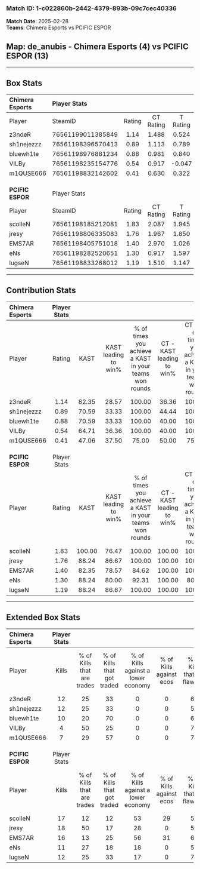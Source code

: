 ### Match ID: 1-c022860b-2442-4379-893b-09c7cec40336  
**Match Date**: 2025-02-28  
**Teams**: Chimera Esports vs PCIFIC ESPOR  

## **Map**: de_anubis - Chimera Esports (4) vs PCIFIC ESPOR (13)  
---  

## Box Stats  

| **Chimera Esports** | Player Stats      |        |           |          |        |       |       |         |        |      |     |
| :- | :- | :-: | :-: | :-: | :-: | :-: | :-: | :-: | :-: | :-: | :-: |
| Player              | SteamID           | Rating | CT Rating | T Rating |  KAST  |  ADR  | Kills | Assists | Deaths | K/D  | HS% |
| z3ndeR              | 76561199011385849 |  1.14  |   1.488   |  0.524   | 82.35  | 74.5  |  12   |    1    |   12   | 1.00 | 33  |
| sh1nejezzz          | 76561198396570413 |  0.89  |   1.113   |  0.789   | 70.59  | 59.5  |  12   |    2    |   16   | 0.75 | 41  |
| bluewh1te           | 76561198976881234 |  0.88  |   0.981   |  0.840   | 70.59  | 62.8  |  10   |    5    |   14   | 0.71 | 50  |
| VILBy               | 76561198235154776 |  0.54  |   0.917   |  -0.047  | 64.71  | 67.5  |   4   |    9    |   15   | 0.27 | 75  |
| m1QUSE666           | 76561198832142602 |  0.41  |   0.630   |  0.322   | 47.06  | 56.3  |   7   |    1    |   17   | 0.41 | 42  |
|                     |                   |        |           |          |        |       |       |         |        |      |     |
|                     |                   |        |           |          |        |       |       |         |        |      |     |
|                     |                   |        |           |          |        |       |       |         |        |      |     |
| **PCIFIC ESPOR**    | Player Stats      |        |           |          |        |       |       |         |        |      |     |
| Player              | SteamID           | Rating | CT Rating | T Rating |  KAST  |  ADR  | Kills | Assists | Deaths | K/D  | HS% |
| scolleN             | 76561198185212081 |  1.83  |   2.087   |  1.945   | 100.00 | 115.7 |  17   |    4    |   7    | 2.43 | 76  |
| jresy               | 76561198806335083 |  1.76  |   1.967   |  1.850   | 88.24  | 108.7 |  18   |    7    |   8    | 2.25 | 44  |
| EMS7AR              | 76561198405751018 |  1.40  |   2.970   |  1.026   | 82.35  | 89.5  |  16   |    3    |   12   | 1.33 | 68  |
| eNs                 | 76561198282520651 |  1.30  |   0.917   |  1.597   | 88.24  | 87.1  |  11   |    7    |   9    | 1.22 | 72  |
| lugseN              | 76561198833268012 |  1.19  |   1.510   |  1.147   | 88.24  | 45.6  |  12   |    2    |   9    | 1.33 | 25  |
---  

## Contribution Stats  

| **Chimera Esports** | Player Stats |        |                      |                                                        |                           |                                                             |                          |                                                            |
| :- | :-: | :-: | :-: | :-: | :-: | :-: | :-: | :-: |
| Player              |    Rating    |  KAST  | KAST leading to win% | % of times you achieve a KAST in your teams won rounds | CT - KAST leading to win% | CT - % of times you achieve a KAST in your teams won rounds | T - KAST leading to win% | T - % of times you achieve a KAST in your teams won rounds |
| z3ndeR              |     1.14     | 82.35  |        28.57         |                         100.00                         |           36.36           |                           100.00                            |           0.00           |                            0.00                            |
| sh1nejezzz          |     0.89     | 70.59  |        33.33         |                         100.00                         |           44.44           |                           100.00                            |           0.00           |                            0.00                            |
| bluewh1te           |     0.88     | 70.59  |        33.33         |                         100.00                         |           40.00           |                           100.00                            |           0.00           |                            0.00                            |
| VILBy               |     0.54     | 64.71  |        36.36         |                         100.00                         |           40.00           |                           100.00                            |           0.00           |                            0.00                            |
| m1QUSE666           |     0.41     | 47.06  |        37.50         |                         75.00                          |           50.00           |                            75.00                            |           0.00           |                            0.00                            |
|                     |              |        |                      |                                                        |                           |                                                             |                          |                                                            |
|                     |              |        |                      |                                                        |                           |                                                             |                          |                                                            |
|                     |              |        |                      |                                                        |                           |                                                             |                          |                                                            |
| **PCIFIC ESPOR**    | Player Stats |        |                      |                                                        |                           |                                                             |                          |                                                            |
| Player              |    Rating    |  KAST  | KAST leading to win% | % of times you achieve a KAST in your teams won rounds | CT - KAST leading to win% | CT - % of times you achieve a KAST in your teams won rounds | T - KAST leading to win% | T - % of times you achieve a KAST in your teams won rounds |
| scolleN             |     1.83     | 100.00 |        76.47         |                         100.00                         |          100.00           |                           100.00                            |          66.67           |                           100.00                           |
| jresy               |     1.76     | 88.24  |        86.67         |                         100.00                         |          100.00           |                           100.00                            |          80.00           |                           100.00                           |
| EMS7AR              |     1.40     | 82.35  |        78.57         |                         84.62                          |          100.00           |                           100.00                            |          66.67           |                           75.00                            |
| eNs                 |     1.30     | 88.24  |        80.00         |                         92.31                          |          100.00           |                            80.00                            |          72.73           |                           100.00                           |
| lugseN              |     1.19     | 88.24  |        86.67         |                         100.00                         |          100.00           |                           100.00                            |          80.00           |                           100.00                           |
---  

## Extended Box Stats  

| **Chimera Esports** | Player Stats |                            |                            |                                    |                         |                              |                                 |        |                             |                                     |                          |                               |                            |
| :- | :-: | :-: | :-: | :-: | :-: | :-: | :-: | :-: | :-: | :-: | :-: | :-: | :-: |
| Player              |    Kills     | % of Kills that are trades | % of Kills that got traded | % of Kills against a lower economy | % of Kills against ecos | % of Kills that are flawless | % of Kills that are close duels | Deaths | % of Deaths that get traded | % of Deaths against a lower economy | % of Deaths against ecos | % of Deaths that are flawless | % of Deaths that are close |
| z3ndeR              |      12      |             25             |             33             |                 0                  |            0            |              67              |                8                |   12   |             17              |                  0                  |            0             |              67               |             0              |
| sh1nejezzz          |      12      |             25             |             33             |                 0                  |            0            |              58              |                8                |   16   |             25              |                  6                  |            0             |              75               |             6              |
| bluewh1te           |      10      |             20             |             70             |                 0                  |            0            |              60              |                0                |   14   |             14              |                  0                  |            0             |              43               |             7              |
| VILBy               |      4       |             50             |             25             |                 0                  |            0            |              75              |                0                |   15   |             20              |                  7                  |            0             |              60               |             20             |
| m1QUSE666           |      7       |             29             |             57             |                 0                  |            0            |              71              |                0                |   17   |             24              |                  6                  |            0             |              59               |             6              |
|                     |              |                            |                            |                                    |                         |                              |                                 |        |                             |                                     |                          |                               |                            |
|                     |              |                            |                            |                                    |                         |                              |                                 |        |                             |                                     |                          |                               |                            |
|                     |              |                            |                            |                                    |                         |                              |                                 |        |                             |                                     |                          |                               |                            |
| **PCIFIC ESPOR**    | Player Stats |                            |                            |                                    |                         |                              |                                 |        |                             |                                     |                          |                               |                            |
| Player              |    Kills     | % of Kills that are trades | % of Kills that got traded | % of Kills against a lower economy | % of Kills against ecos | % of Kills that are flawless | % of Kills that are close duels | Deaths | % of Deaths that get traded | % of Deaths against a lower economy | % of Deaths against ecos | % of Deaths that are flawless | % of Deaths that are close |
| scolleN             |      17      |             12             |             12             |                 53                 |           29            |              53              |                6                |   7    |             71              |                 14                  |            0             |              57               |             0              |
| jresy               |      18      |             50             |             17             |                 28                 |            0            |              56              |               11                |   8    |             50              |                 25                  |            0             |              50               |             13             |
| EMS7AR              |      16      |             13             |             25             |                 56                 |           31            |              69              |               13                |   12   |             50              |                 25                  |            0             |              75               |             0              |
| eNs                 |      11      |             27             |             18             |                 18                 |            0            |              55              |                9                |   9    |             33              |                 22                  |            0             |              56               |             11             |
| lugseN              |      12      |             25             |             33             |                 17                 |            0            |              75              |                0                |   9    |             22              |                 11                  |            0             |              78               |             0              |
